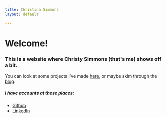 ```yaml
---
title: Christina Simmons
layout: default

---
```

# Welcome!
### This is a website where Christy Simmons (that's me) shows off a bit.
 
You can look at some projects I've made [here](/projects), or maybe skim through the [blog](/blog).

##### I have accounts at these places:
* [Github](https://github.com/ceemodee)
* [LinkedIn](https://linkedin.com/christinamsimmons)
